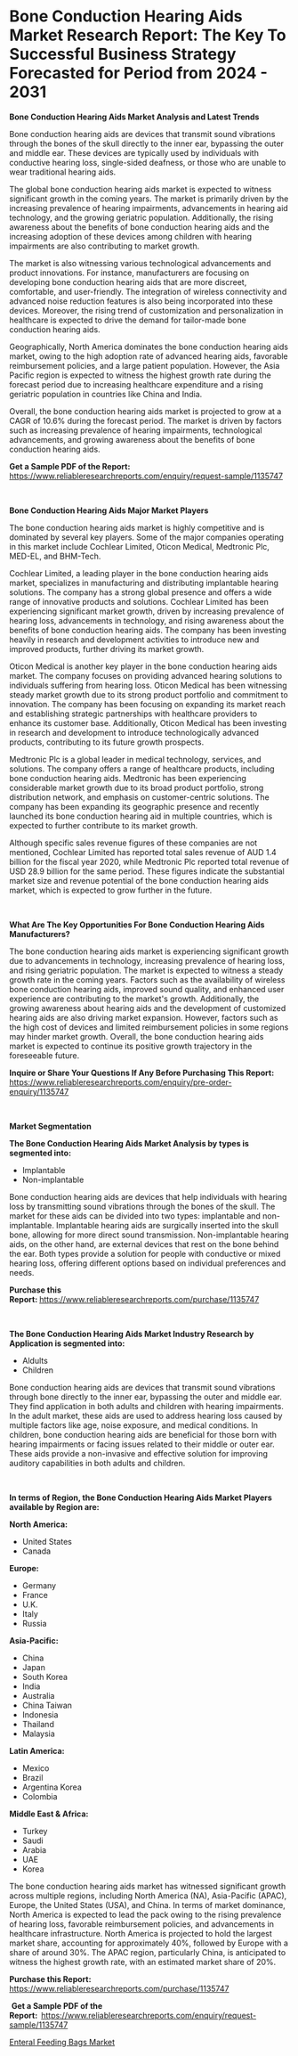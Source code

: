 <p><h1>Bone Conduction Hearing Aids Market Research Report: The Key To Successful Business Strategy Forecasted for Period from 2024 - 2031</h1></p><p><strong>Bone Conduction Hearing Aids Market Analysis and Latest Trends</strong></p>
<p><p>Bone conduction hearing aids are devices that transmit sound vibrations through the bones of the skull directly to the inner ear, bypassing the outer and middle ear. These devices are typically used by individuals with conductive hearing loss, single-sided deafness, or those who are unable to wear traditional hearing aids.</p><p>The global bone conduction hearing aids market is expected to witness significant growth in the coming years. The market is primarily driven by the increasing prevalence of hearing impairments, advancements in hearing aid technology, and the growing geriatric population. Additionally, the rising awareness about the benefits of bone conduction hearing aids and the increasing adoption of these devices among children with hearing impairments are also contributing to market growth.</p><p>The market is also witnessing various technological advancements and product innovations. For instance, manufacturers are focusing on developing bone conduction hearing aids that are more discreet, comfortable, and user-friendly. The integration of wireless connectivity and advanced noise reduction features is also being incorporated into these devices. Moreover, the rising trend of customization and personalization in healthcare is expected to drive the demand for tailor-made bone conduction hearing aids.</p><p>Geographically, North America dominates the bone conduction hearing aids market, owing to the high adoption rate of advanced hearing aids, favorable reimbursement policies, and a large patient population. However, the Asia Pacific region is expected to witness the highest growth rate during the forecast period due to increasing healthcare expenditure and a rising geriatric population in countries like China and India.</p><p>Overall, the bone conduction hearing aids market is projected to grow at a CAGR of 10.6% during the forecast period. The market is driven by factors such as increasing prevalence of hearing impairments, technological advancements, and growing awareness about the benefits of bone conduction hearing aids.</p></p>
<p><strong>Get a Sample PDF of the Report:&nbsp;</strong> <a href="https://www.reliableresearchreports.com/enquiry/request-sample/1135747">https://www.reliableresearchreports.com/enquiry/request-sample/1135747</a></p>
<p>&nbsp;</p>
<p><strong>Bone Conduction Hearing Aids Major Market Players</strong></p>
<p><p>The bone conduction hearing aids market is highly competitive and is dominated by several key players. Some of the major companies operating in this market include Cochlear Limited, Oticon Medical, Medtronic Plc, MED-EL, and BHM-Tech.</p><p>Cochlear Limited, a leading player in the bone conduction hearing aids market, specializes in manufacturing and distributing implantable hearing solutions. The company has a strong global presence and offers a wide range of innovative products and solutions. Cochlear Limited has been experiencing significant market growth, driven by increasing prevalence of hearing loss, advancements in technology, and rising awareness about the benefits of bone conduction hearing aids. The company has been investing heavily in research and development activities to introduce new and improved products, further driving its market growth.</p><p>Oticon Medical is another key player in the bone conduction hearing aids market. The company focuses on providing advanced hearing solutions to individuals suffering from hearing loss. Oticon Medical has been witnessing steady market growth due to its strong product portfolio and commitment to innovation. The company has been focusing on expanding its market reach and establishing strategic partnerships with healthcare providers to enhance its customer base. Additionally, Oticon Medical has been investing in research and development to introduce technologically advanced products, contributing to its future growth prospects.</p><p>Medtronic Plc is a global leader in medical technology, services, and solutions. The company offers a range of healthcare products, including bone conduction hearing aids. Medtronic has been experiencing considerable market growth due to its broad product portfolio, strong distribution network, and emphasis on customer-centric solutions. The company has been expanding its geographic presence and recently launched its bone conduction hearing aid in multiple countries, which is expected to further contribute to its market growth.</p><p>Although specific sales revenue figures of these companies are not mentioned, Cochlear Limited has reported total sales revenue of AUD 1.4 billion for the fiscal year 2020, while Medtronic Plc reported total revenue of USD 28.9 billion for the same period. These figures indicate the substantial market size and revenue potential of the bone conduction hearing aids market, which is expected to grow further in the future.</p></p>
<p>&nbsp;</p>
<p><strong>What Are The Key Opportunities For Bone Conduction Hearing Aids Manufacturers?</strong></p>
<p><p>The bone conduction hearing aids market is experiencing significant growth due to advancements in technology, increasing prevalence of hearing loss, and rising geriatric population. The market is expected to witness a steady growth rate in the coming years. Factors such as the availability of wireless bone conduction hearing aids, improved sound quality, and enhanced user experience are contributing to the market's growth. Additionally, the growing awareness about hearing aids and the development of customized hearing aids are also driving market expansion. However, factors such as the high cost of devices and limited reimbursement policies in some regions may hinder market growth. Overall, the bone conduction hearing aids market is expected to continue its positive growth trajectory in the foreseeable future.</p></p>
<p><strong>Inquire or Share Your Questions If Any Before Purchasing This Report:</strong> <a href="https://www.reliableresearchreports.com/enquiry/pre-order-enquiry/1135747">https://www.reliableresearchreports.com/enquiry/pre-order-enquiry/1135747</a></p>
<p>&nbsp;</p>
<p><strong>Market Segmentation</strong></p>
<p><strong>The Bone Conduction Hearing Aids Market Analysis by types is segmented into:</strong></p>
<p><ul><li>Implantable</li><li>Non-implantable</li></ul></p>
<p><p>Bone conduction hearing aids are devices that help individuals with hearing loss by transmitting sound vibrations through the bones of the skull. The market for these aids can be divided into two types: implantable and non-implantable. Implantable hearing aids are surgically inserted into the skull bone, allowing for more direct sound transmission. Non-implantable hearing aids, on the other hand, are external devices that rest on the bone behind the ear. Both types provide a solution for people with conductive or mixed hearing loss, offering different options based on individual preferences and needs.</p></p>
<p><strong>Purchase this Report:&nbsp;</strong><a href="https://www.reliableresearchreports.com/purchase/1135747">https://www.reliableresearchreports.com/purchase/1135747</a></p>
<p>&nbsp;</p>
<p><strong>The Bone Conduction Hearing Aids Market Industry Research by Application is segmented into:</strong></p>
<p><ul><li>Aldults</li><li>Children</li></ul></p>
<p><p>Bone conduction hearing aids are devices that transmit sound vibrations through bone directly to the inner ear, bypassing the outer and middle ear. They find application in both adults and children with hearing impairments. In the adult market, these aids are used to address hearing loss caused by multiple factors like age, noise exposure, and medical conditions. In children, bone conduction hearing aids are beneficial for those born with hearing impairments or facing issues related to their middle or outer ear. These aids provide a non-invasive and effective solution for improving auditory capabilities in both adults and children.</p></p>
<p>&nbsp;</p>
<p><strong>In terms of Region, the Bone Conduction Hearing Aids Market Players available by Region are:</strong></p>
<p>
    <p> <strong> North America: </strong>
        <ul>
            <li>United States</li>
            <li>Canada</li>
        </ul>
        </p> 
    <p> <strong> Europe: </strong>
        <ul>
            <li>Germany</li>
            <li>France</li>
            <li>U.K.</li>
            <li>Italy</li>
            <li>Russia</li>
        </ul>
        </p> 
    <p> <strong> Asia-Pacific: </strong>
        <ul>
            <li>China</li>
            <li>Japan</li>
            <li>South Korea</li>
            <li>India</li>
            <li>Australia</li>
            <li>China Taiwan</li>
            <li>Indonesia</li>
            <li>Thailand</li>
            <li>Malaysia</li>
        </ul>
        </p> 
    <p> <strong> Latin America: </strong>
        <ul>
            <li>Mexico</li>
            <li>Brazil</li>
            <li>Argentina Korea</li>
            <li>Colombia</li>
        </ul>
        </p> 
    <p> <strong> Middle East & Africa: </strong>
        <ul>
            <li>Turkey</li>
            <li>Saudi</li>
            <li>Arabia</li>
            <li>UAE</li>
            <li>Korea</li>
        </ul>
    </p>
    </p>
<p><p>The bone conduction hearing aids market has witnessed significant growth across multiple regions, including North America (NA), Asia-Pacific (APAC), Europe, the United States (USA), and China. In terms of market dominance, North America is expected to lead the pack owing to the rising prevalence of hearing loss, favorable reimbursement policies, and advancements in healthcare infrastructure. North America is projected to hold the largest market share, accounting for approximately 40%, followed by Europe with a share of around 30%. The APAC region, particularly China, is anticipated to witness the highest growth rate, with an estimated market share of 20%.</p></p>
<p><strong>Purchase this Report: </strong><a href="https://www.reliableresearchreports.com/purchase/1135747">https://www.reliableresearchreports.com/purchase/1135747</a></p>
<p>&nbsp;<strong>Get a Sample PDF of the Report:&nbsp;&nbsp;</strong><a href="https://www.reliableresearchreports.com/enquiry/request-sample/1135747">https://www.reliableresearchreports.com/enquiry/request-sample/1135747</a></p>
<p><strong></strong></p>
<p><p><a href="https://github.com/gshchiplitsov/Market-Research-Report-List-2/blob/main/enteral-feeding-bags-market.md">Enteral Feeding Bags Market</a></p></p>